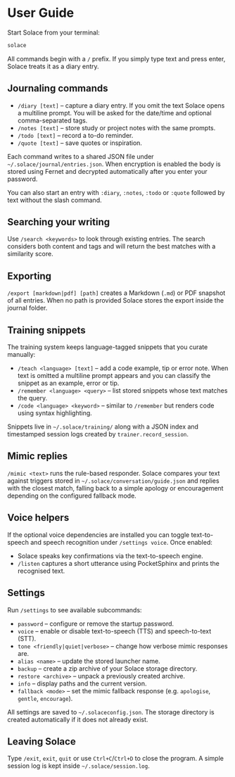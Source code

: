 # User Guide

Start Solace from your terminal:

```bash
solace
```

All commands begin with a `/` prefix. If you simply type text and press enter, Solace treats it as a diary entry.

## Journaling commands

- `/diary [text]` – capture a diary entry. If you omit the text Solace opens a multiline prompt. You will be asked for the date/time and optional comma-separated tags.
- `/notes [text]` – store study or project notes with the same prompts.
- `/todo [text]` – record a to-do reminder.
- `/quote [text]` – save quotes or inspiration.

Each command writes to a shared JSON file under `~/.solace/journal/entries.json`. When encryption is enabled the body is stored using Fernet and decrypted automatically after you enter your password.

You can also start an entry with `:diary`, `:notes`, `:todo` or `:quote` followed by text without the slash command.

## Searching your writing

Use `/search <keywords>` to look through existing entries. The search considers both content and tags and will return the best matches with a similarity score.

## Exporting

`/export [markdown|pdf] [path]` creates a Markdown (`.md`) or PDF snapshot of all entries. When no path is provided Solace stores the export inside the journal folder.

## Training snippets

The training system keeps language-tagged snippets that you curate manually:

- `/teach <language> [text]` – add a code example, tip or error note. When text is omitted a multiline prompt appears and you can classify the snippet as an example, error or tip.
- `/remember <language> <query>` – list stored snippets whose text matches the query.
- `/code <language> <keyword>` – similar to `/remember` but renders code using syntax highlighting.

Snippets live in `~/.solace/training/` along with a JSON index and timestamped session logs created by `trainer.record_session`.

## Mimic replies

`/mimic <text>` runs the rule-based responder. Solace compares your text against triggers stored in `~/.solace/conversation/guide.json` and replies with the closest match, falling back to a simple apology or encouragement depending on the configured fallback mode.

## Voice helpers

If the optional voice dependencies are installed you can toggle text-to-speech and speech recognition under `/settings voice`. Once enabled:

- Solace speaks key confirmations via the text-to-speech engine.
- `/listen` captures a short utterance using PocketSphinx and prints the recognised text.

## Settings

Run `/settings` to see available subcommands:

- `password` – configure or remove the startup password.
- `voice` – enable or disable text-to-speech (TTS) and speech-to-text (STT).
- `tone <friendly|quiet|verbose>` – change how verbose mimic responses are.
- `alias <name>` – update the stored launcher name.
- `backup` – create a zip archive of your Solace storage directory.
- `restore <archive>` – unpack a previously created archive.
- `info` – display paths and the current version.
- `fallback <mode>` – set the mimic fallback response (e.g. `apologise`, `gentle`, `encourage`).

All settings are saved to `~/.solaceconfig.json`. The storage directory is created automatically if it does not already exist.

## Leaving Solace

Type `/exit`, `exit`, `quit` or use `Ctrl+C`/`Ctrl+D` to close the program. A simple session log is kept inside `~/.solace/session.log`.
